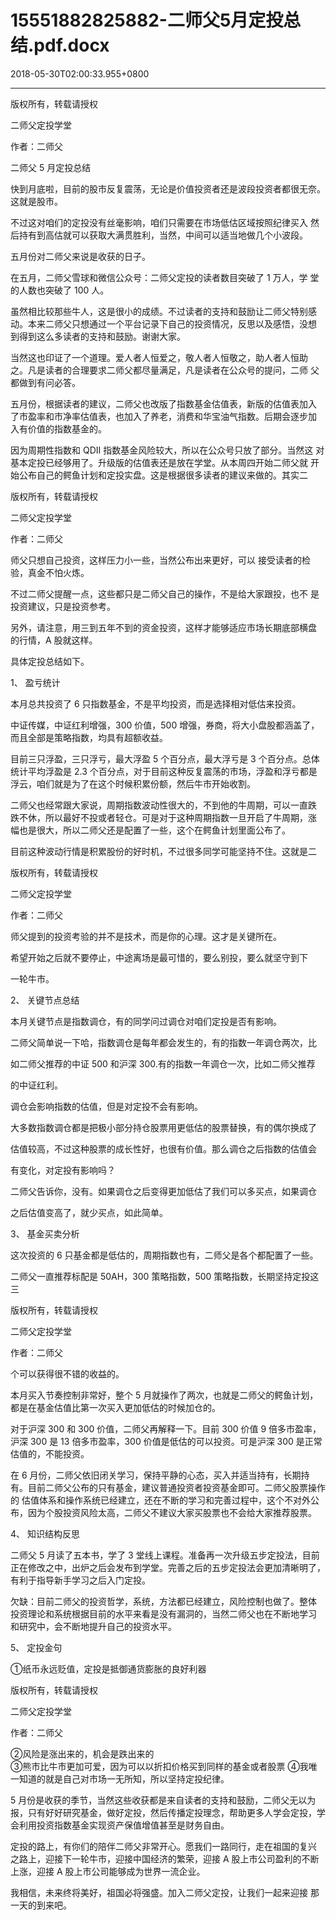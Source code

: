 # 15551882825882-二师父5月定投总结.pdf.docx

2018-05-30T02:00:33.955+0800

----

版权所有，转载请授权

二师父定投学堂

作者：二师父

二师父 5 月定投总结 

快到月底啦，目前的股市反复震荡，无论是价值投资者还是波段投资者都很无奈。这就是股市。 

不过这对咱们的定投没有丝毫影响，咱们只需要在市场低估区域按照纪律买入 然后持有到高估就可以获取大满贯胜利，当然，中间可以适当地做几个小波段。 

五月份对二师父来说是收获的日子。 

在五月，二师父雪球和微信公众号：二师父定投的读者数目突破了 1 万人，学 堂的人数也突破了 100 人。 

虽然相比较那些牛人，这是很小的成绩。不过读者的支持和鼓励让二师父特别感 动。本来二师父只想通过一个平台记录下自己的投资情况，反思以及感悟，没想 到得到这么多读者的支持和鼓励。谢谢大家。 

当然这也印证了一个道理。爱人者人恒爱之，敬人者人恒敬之，助人者人恒助 之。凡是读者的合理要求二师父都尽量满足，凡是读者在公众号的提问，二师 父都做到有问必答。 

五月份，根据读者的建议，二师父也改版了指数基金估值表，新版的估值表加入 了市盈率和市净率估值表，也加入了养老，消费和华宝油气指数。后期会逐步加 入有价值的指数基金的。 

因为周期性指数和 QDII 指数基金风险较大，所以在公众号只放了部分。当然这 对基本定投已经够用了。升级版的估值表还是放在学堂。从本周四开始二师父就 开始公布自己的鳄鱼计划和定投实盘。这是根据很多读者的建议来做的。其实二

版权所有，转载请授权

二师父定投学堂

作者：二师父

师父只想自己投资，这样压力小一些，当然公布出来更好，可以 接受读者的检验，真金不怕火炼。 

不过二师父提醒一点，这些都只是二师父自己的操作，不是给大家跟投，也不 是投资建议，只是投资参考。 

另外，请注意，用三到五年不到的资金投资，这样才能够适应市场长期底部横盘 的行情，A 股就这样。 

具体定投总结如下。 

1、	盈亏统计 

本月总共投资了 6 只指数基金，不是平均投资，而是选择相对低估来投资。 

中证传媒，中证红利增强，300 价值，500 增强，券商，将大小盘股都涵盖了，而且全部是策略指数，均具有超额收益。 

目前三只浮盈，三只浮亏，最大浮盈 5 个百分点，最大浮亏是 3 个百分点。总体 统计平均浮盈是 2\.3 个百分点，对于目前这种反复震荡的市场，浮盈和浮亏都是 浮云，咱们就是为了在这个时候积累份额，然后牛市开始收割。 

二师父也经常跟大家说，周期指数波动性很大的，不到他的牛周期，可以一直跌 跌不休，所以最好不投或者轻仓。可是对于这种周期指数一旦开启了牛周期，涨 幅也是很大，所以二师父还是配置了一些，这个在鳄鱼计划里面公布了。 

目前这种波动行情是积累股份的好时机，不过很多同学可能坚持不住。这就是二

版权所有，转载请授权

二师父定投学堂

作者：二师父

师父提到的投资考验的并不是技术，而是你的心理。这才是关键所在。 

希望开始之后就不要停止，中途离场是最可惜的，要么别投，要么就坚守到下

一轮牛市。 

2、	关键节点总结 

本月关键节点是指数调仓，有的同学问过调仓对咱们定投是否有影响。 

二师父简单说一下哈，指数调仓是每年都会发生的，有的指数一年调仓两次，比

如二师父推荐的中证 500 和沪深 300\.有的指数一年调仓一次，比如二师父推荐

的中证红利。 

调仓会影响指数的估值，但是对定投不会有影响。 

大多数指数调仓都是把极小部分持仓股票用更低估的股票替换，有的偶尔换成了

估值较高，不过这种股票的成长性好，也很有价值。那么调仓之后指数的估值会

有变化，对定投有影响吗？ 

二师父告诉你，没有。如果调仓之后变得更加低估了我们可以多买点，如果调仓

之后估值变高了，就少买点，如此简单。 

3、	基金买卖分析 

这次投资的 6 只基金都是低估的，周期指数也有，二师父是各个都配置了一些。 

二师父一直推荐标配是 50AH，300 策略指数，500 策略指数，长期坚持定投这三

版权所有，转载请授权

二师父定投学堂

作者：二师父

个可以获得很不错的收益的。 

本月买入节奏控制非常好，整个 5 月就操作了两次，也就是二师父的鳄鱼计划，都是在基金估值比第一次买入更加低估的时候加仓的。 

对于沪深 300 和 300 价值，二师父再解释一下。目前 300 价值 9 倍多市盈率，沪深 300 是 13 倍多市盈率，300 价值是低估的可以投资。可是沪深 300 是正常 估值的，不能投资。 

在 6 月份，二师父依旧闭关学习，保持平静的心态，买入并适当持有，长期持有。目前二师父公布的只有基金，建议普通投资者投资基金即可。二师父股票操作的 估值体系和操作系统已经建立，还在不断的学习和完善过程中，这个不对外公布，因为个股投资风险太高，二师父不建议大家买股票也不会给大家推荐股票。 

4、	知识结构反思 

二师父 5 月读了五本书，学了 3 堂线上课程。准备再一次升级五步定投法，目前 正在修改之中，出炉之后会发布到学堂。完善之后的五步定投法会更加清晰明了，有利于指导新手学习之后入门定投。 

欠缺：目前二师父的投资哲学，系统，方法都已经建立，风险控制也做了。整体 投资理论和系统根据目前的水平来看是没有漏洞的，当然二师父也在不断地学习 和研究中，会不断地提升自己的投资水平。 

5、	定投金句 

①纸币永远贬值，定投是抵御通货膨胀的良好利器 

版权所有，转载请授权

二师父定投学堂

作者：二师父

②风险是涨出来的，机会是跌出来的   
③熊市比牛市更加可爱，因为可以以折扣价格买到同样的基金或者股票 ④我唯一知道的就是自己对市场一无所知，所以坚持定投纪律。 

5 月份是收获的季节，当然这些收获都是来自读者的支持和鼓励，二师父无以为 报，只有好好研究基金，做好定投，然后传播定投理念，帮助更多人学会定投，学会利用投资指数基金实现资产保值增值甚至是财务自由。 

定投的路上，有你们的陪伴二师父非常开心。愿我们一路同行，走在祖国的复兴 之路上，迎接下一轮牛市，迎接中国经济的繁荣，迎接 A 股上市公司盈利的不断 上涨，迎接 A 股上市公司能够成为世界一流企业。 

我相信，未来终将美好，祖国必将强盛。加入二师父定投，让我们一起来迎接 那一天的到来吧。 

